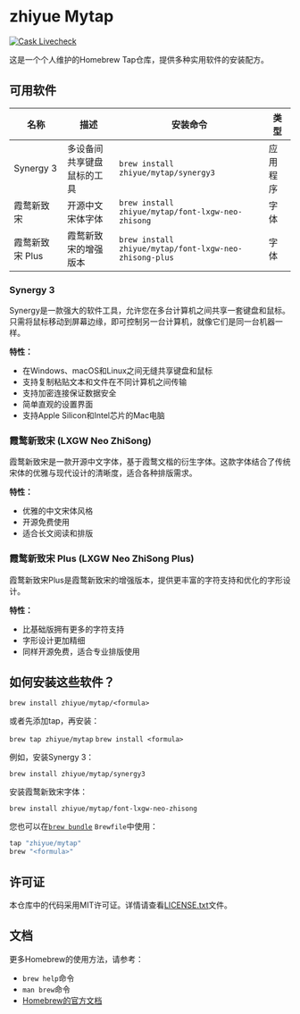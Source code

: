 # zhiyue Mytap

[![Cask Livecheck](https://github.com/zhiyue/homebrew-mytap/actions/workflows/livecheck-autoupdate.yml/badge.svg)](https://github.com/zhiyue/homebrew-mytap/actions/workflows/livecheck-autoupdate.yml)

这是一个个人维护的Homebrew Tap仓库，提供多种实用软件的安装配方。

## 可用软件

| 名称 | 描述 | 安装命令 | 类型 |
| --- | --- | --- | --- |
| Synergy 3 | 多设备间共享键盘鼠标的工具 | `brew install zhiyue/mytap/synergy3` | 应用程序 |
| 霞鹜新致宋 | 开源中文宋体字体 | `brew install zhiyue/mytap/font-lxgw-neo-zhisong` | 字体 |
| 霞鹜新致宋 Plus | 霞鹜新致宋的增强版本 | `brew install zhiyue/mytap/font-lxgw-neo-zhisong-plus` | 字体 |

### Synergy 3

Synergy是一款强大的软件工具，允许您在多台计算机之间共享一套键盘和鼠标。只需将鼠标移动到屏幕边缘，即可控制另一台计算机，就像它们是同一台机器一样。

**特性：**

- 在Windows、macOS和Linux之间无缝共享键盘和鼠标
- 支持复制粘贴文本和文件在不同计算机之间传输
- 支持加密连接保证数据安全
- 简单直观的设置界面
- 支持Apple Silicon和Intel芯片的Mac电脑

### 霞鹜新致宋 (LXGW Neo ZhiSong)

霞鹜新致宋是一款开源中文字体，基于霞鹜文楷的衍生字体。这款字体结合了传统宋体的优雅与现代设计的清晰度，适合各种排版需求。

**特性：**

- 优雅的中文宋体风格
- 开源免费使用
- 适合长文阅读和排版

### 霞鹜新致宋 Plus (LXGW Neo ZhiSong Plus)

霞鹜新致宋Plus是霞鹜新致宋的增强版本，提供更丰富的字符支持和优化的字形设计。

**特性：**

- 比基础版拥有更多的字符支持
- 字形设计更加精细
- 同样开源免费，适合专业排版使用

## 如何安装这些软件？

`brew install zhiyue/mytap/<formula>`

或者先添加tap，再安装：

`brew tap zhiyue/mytap`
`brew install <formula>`

例如，安装Synergy 3：

`brew install zhiyue/mytap/synergy3`

安装霞鹜新致宋字体：

`brew install zhiyue/mytap/font-lxgw-neo-zhisong`

您也可以在[`brew bundle`](https://github.com/Homebrew/homebrew-bundle) `Brewfile`中使用：

```ruby
tap "zhiyue/mytap"
brew "<formula>"
```

## 许可证

本仓库中的代码采用MIT许可证。详情请查看[LICENSE.txt](LICENSE.txt)文件。

## 文档

更多Homebrew的使用方法，请参考：

- `brew help`命令
- `man brew`命令
- [Homebrew的官方文档](https://docs.brew.sh)
